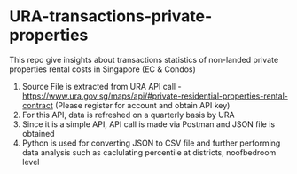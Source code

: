 # URA-transactions-private-properties
This repo give insights about transactions statistics of non-landed private properties rental costs in Singapore (EC & Condos)
1. Source File is extracted from URA API call - https://www.ura.gov.sg/maps/api/#private-residential-properties-rental-contract (Please register for account and obtain API key)
2. For this API, data is refreshed on a quarterly basis by URA
3. Since it is a simple API, API call is made via Postman and JSON file is obtained
4. Python is used for converting JSON to CSV file and further performing data analysis such as caclulating percentile at districts, noofbedroom level


